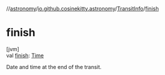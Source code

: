 //[astronomy](../../../index.md)/[io.github.cosinekitty.astronomy](../index.md)/[TransitInfo](index.md)/[finish](finish.md)

# finish

[jvm]\
val [finish](finish.md): [Time](../-time/index.md)

Date and time at the end of the transit.
